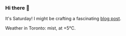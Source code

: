 ### Hi there :wave:

It's Saturday! I might be crafting a fascinating [blog post](https://www.benjaminwuethrich.dev).

Weather in Toronto: mist, at +5°C.
